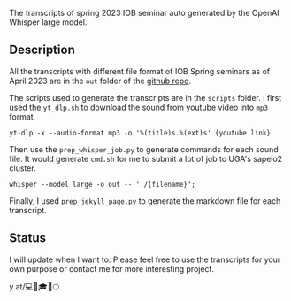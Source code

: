 
The transcripts of spring 2023 IOB seminar auto generated by the OpenAI Whisper large model.

## Description

All the transcripts with different file format of IOB Spring seminars as of April 2023 are in the `out` folder of the [github repo](https://github.com/ChenHsieh/IOB_seminar_transcript).

The scripts used to generate the transcripts are in the `scripts` folder. I first used the `yt_dlp.sh` to download the sound from youtube video into `mp3` format. 

```
yt-dlp -x --audio-format mp3 -o '%(title)s.%(ext)s' {youtube link}
```

Then use the `prep_whisper_job.py` to generate commands for each sound file. It would generate `cmd.sh` for me to submit a lot of job to UGA's sapelo2 cluster.

```
whisper --model large -o out -- './{filename}';
```

Finally, I used `prep_jekyll_page.py` to generate the markdown file for each transcript.

## Status

I will update when I want to. Please feel free to use the transcripts for your own purpose or contact me for more interesting project. 


y.at/💻🌲🎓🚀🌕

